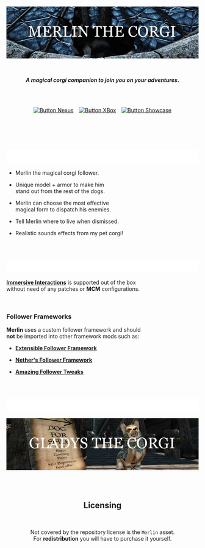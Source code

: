 
<br>

<div align = center>

![Banner]

<br>

***A magical corgi companion to join you on your adventures.***

<br>
<br>

[![Button Nexus]][Nexus]   [![Button XBox]][XBox]   [![Button Showcase]][Showcase]

<br>
<br>

<br>
<br>

![Label Features]

</div>

-   Merlin the magical corgi follower.

-   Unique model + armor to make him <br>
    stand out from the rest of the dogs.
    
-   Merlin can choose the most effective <br>
    magical form to dispatch his enemies.
    
-   Tell Merlin where to live when dismissed.

-   Realistic sounds effects from my pet corgi!

<br>
<br>

<div align = center>

![Label Compatibility]

</div>

**[Immersive Interactions﻿]** is supported out of the box <br>
without need of any patches or **MCM** configurations.

<br>

### Follower Frameworks

**Merlin** ﻿uses a custom follower framework and should <br>
**not** be imported into other framework mods such as:

-   **[Extensible Follower Framework]**

-   **[Nether's Follower Framework]**

-   **[Amazing Follower Tweaks]**

<br>
<br>

<div align = center>

![Label Mods]

</div>

[![Gladys]][Gladys The Corgi]

<br>
<br>

<div align = center>

## Licensing

<br>

Not covered by the repository license is the `Merlin` asset. <br>
For **redistribution** you will have to purchase it yourself.

</div>

<br>


<!----------------------------------------------------------------------------->

[Gladys The Corgi]: https://github.com/TateTaylorOH/Gladys-the-Corgi
[Showcase]: https://youtu.be/KPsrB8ZPaV0
[XBox]: https://bethesda.net/en/mods/skyrim/mod-detail/4236473

[Label Compatibility]: Resources/Compatibility.png
[Label Features]: Resources/Features.png
[Label Mods]: Resources/Mods.png
[Banner]: Resources/Banner.png
[Gladys]: Resources/Gladys.png


<!-----------------------------------[ Mods ]---------------------------------->

[Extensible Follower Framework]: https://www.nexusmods.com/skyrimspecialedition/mods/7003
[Nether's Follower Framework]: https://www.nexusmods.com/skyrimspecialedition/mods/18076
[Amazing Follower Tweaks]: https://www.nexusmods.com/skyrimspecialedition/mods/6656
[Immersive Interactions﻿]: https://www.nexusmods.com/skyrimspecialedition/mods/47670
[Nexus]: https://www.nexusmods.com/skyrimspecialedition/mods/56433


<!---------------------------------[ Buttons ]--------------------------------->

[Button Showcase]: https://img.shields.io/badge/Showcase-EA2328?style=for-the-badge&logoColor=white&logo=YouTube
[Button Nexus]: https://img.shields.io/badge/Ｎｅｘｕｓ_Mods-8197ec?style=for-the-badge&logoColor=white&logo=Dragonframe
[Button XBox]: https://img.shields.io/badge/XBox_One-107C10?style=for-the-badge&logoColor=white&logo=XBox


